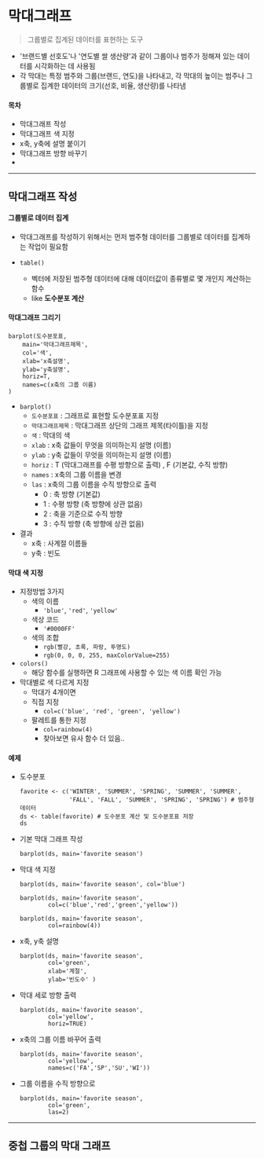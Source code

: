 # 막대그래프

> 그룹별로 집계된 데이터를 표현하는 도구

* '브랜드별 선호도'나 '연도별 쌀 생산량'과 같이 그룹이나 범주가 정해져 있는 데이터를 시각화하는 데 사용됨
* 각 막대는 특정 범주와 그룹(브랜드, 연도)을 나타내고, 각 막대의 높이는 범주나 그룹별로 집계한 데이터의 크기(선호, 비율, 생산량)를 나타냄

#### 목차

* 막대그래프 작성
* 막대그래프 색 지정
* x축, y축에 설명 붙이기
* 막대그래프 방향 바꾸기
* 

---



## 막대그래프 작성

#### 그룹별로 데이터 집계

* 막대그래프를 작성하기 위해서는 먼저 범주형 데이터를 그룹별로 데이터를 집계하는 작업이 필요함

* `table()`
  * 벡터에 저장된 범주형 데이터에 대해 데이터값이 종류별로 몇 개인지 계산하는 함수
  * like **도수분포 계산**

#### 막대그래프 그리기

```
barplot(도수분포표, 
	main='막대그래프제목', 
	col='색', 
	xlab='x축설명', 
	ylab='y축설명',
	horiz=T,
	names=c(x축의 그룹 이름)
)
```

* `barplot()`
  * `도수분포표` : 그래프로 표현할 도수분포표 지정
  * `막대그래프제목` : 막대그래프 상단의 그래프 제목(타이틀)을 지정
  * `색` : 막대의 색 
  * `xlab` : x축 값들이 무엇을 의미하는지 설명 (이름)
  * `ylab` : y축 값들이 무엇을 의미하는지 설명 (이름)
  * `horiz` : T (막대그래프를 수평 방향으로 출력) , F (기본값, 수직 방향)
  * `names` : x축의 그룹 이름을 변경
  * `las` : x축의 그룹 이름을 수직 방향으로 출력
    * 0 : 축 방향 (기본값)
    * 1 : 수평 방향 (축 방향에 상관 없음)
    * 2 : 축을 기준으로 수직 방향
    * 3 : 수직 방향 (축 방향에 상관 없음)
* 결과
  * x축 : 사계절 이름들
  * y축 : 빈도

#### 막대 색 지정

* 지정방법 3가지
  * 색의 이름
    * `'blue'`, `'red'`, `'yellow'`
  * 색상 코드
    * `'#0000FF'`
  * 색의 조합 
    * `rgb(빨강, 초록, 파랑, 투명도)` 
    * `rgb(0, 0, 0, 255, maxColorValue=255) `
* `colors()` 
  * 해당 함수를 실행하면 R 그래프에 사용할 수 있는 색 이름 확인 가능
* 막대별로 색 다르게 지정
  * 막대가 4개이면
  * 직접 지정
    * `col=c('blue', 'red', 'green', 'yellow')`
  * 팔레트를 통한 지정
    * `col=rainbow(4)`
    * 찾아보면 유사 함수 더 있음..



#### 예제

* 도수분포

  ```
  favorite <- c('WINTER', 'SUMMER', 'SPRING', 'SUMMER', 'SUMMER',
                'FALL', 'FALL', 'SUMMER', 'SPRING', 'SPRING') # 범주형 데이터
  ds <- table(favorite) # 도수분포 계산 및 도수분포표 저장
  ds       
  ```

* 기본 막대 그래프 작성

  ```
  barplot(ds, main='favorite season')
  ```

* 막대 색 지정

  ```
  barplot(ds, main='favorite season', col='blue')
  ```

  ```
  barplot(ds, main='favorite season', 
          col=c('blue','red','green','yellow')) 
  ```

  ```
  barplot(ds, main='favorite season', 
          col=rainbow(4))
  ```

* x축, y축 설명

  ```
  barplot(ds, main='favorite season', 
          col='green',                           
          xlab='계절',                         
          ylab='빈도수' )
  ```

* 막대 세로 방향 출력

  ```
  barplot(ds, main='favorite season', 
          col='yellow',                       
          horiz=TRUE)
  ```

* x축의 그룹 이름 바꾸어 출력

  ```
  barplot(ds, main='favorite season', 
          col='yellow',                         
          names=c('FA','SP','SU','WI'))
  ```

* 그룹 이름을 수직 방향으로

  ```
  barplot(ds, main='favorite season', 
          col='green',                         
          las=2)        
  ```

  

---



## 중첩 그룹의 막대 그래프



